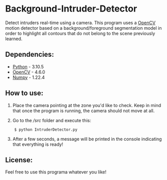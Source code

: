# Background-Intruder-Detector
Detect intruders real-time using a camera. This program uses a [OpenCV](https://docs.opencv.org/3.4/db/d88/classcv_1_1BackgroundSubtractorKNN.html#ae1efd8a9c7287f0b01ff024d3eaeff0a) motion detector based on a background/foreground segmentation model in order to highlight all contours that do not belong to the scene previously learned.

## Dependencies:
* [Python](https://www.python.org/doc/) - 3.10.5
* [OpenCV](https://docs.opencv.org/4.6.0/) - 4.6.0
* [Numpy](https://numpy.org/doc/stable/) - 1.22.4

## How to use:
1. Place the camera pointing at the zone you'd like to check. Keep in mind that once the program is running, the camera should not move at all.

2. Go to the */src* folder and execute this:
```console
    $ python IntruderDetector.py
```

3. After a few seconds, a message will be printed in the console indicating that everything is ready!

## License:
Feel free to use this programa whatever you like!
